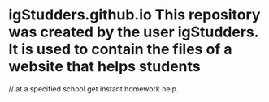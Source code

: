 # igStudders.github.io This repository was created by the user igStudders. It is used to contain the files of a website that helps students
// at a specified school get instant homework help.
